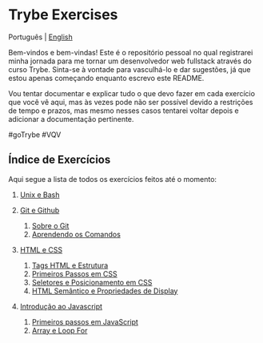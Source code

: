 # Trybe Exercises

Português | [English](./README_en.md)

Bem-vindos e bem-vindas! Este é o repositório pessoal no qual registrarei minha jornada para
me tornar um desenvolvedor web fullstack através do curso Trybe. Sinta-se à vontade para 
vasculhá-lo e dar sugestões, já que estou apenas começando enquanto escrevo este README.

Vou tentar documentar e explicar tudo o que devo fazer em cada exercício que você vê aqui, 
mas às vezes pode não ser possível devido a restrições de tempo e prazos, mas mesmo nesses
casos tentarei voltar depois e adicionar a documentação pertinente.

#goTrybe #VQV

## Índice de Exercícios

Aqui segue a lista de todos os exercícios feitos até o momento: 

 1. [Unix e Bash](./1.%20Unix%20and%20Bash)
 
 2. [Git e Github](./2.%20Git%20and%20Github)
 	1. [Sobre o Git](./2.%20Git%20and%20Github/2.1.%20About%20Git/)
	2. [Aprendendo os Comandos](./2.%20Git%20and%20Github/2.2.%20Learning%20the%20Commands/)
	 	 
 3. [HTML e CSS](./3.%20HTML%20and%20CSS)
	1. [Tags HTML e Estrutura](./3.%20HTML%20and%20CSS/3.1.%20HTML%20Tags%20and%20Structure/)
	2. [Primeiros Passos em CSS](./3.%20HTML%20and%20CSS/3.2.%20CSS%20First%20Steps/)
	3. [Seletores e Posicionamento em CSS](./3.%20HTML%20and%20CSS/3.3.%20CSS%20Selectors%20and%20Positioning)
	4. [HTML Semântico e Propriedades de Display](./3.%20HTML%20and%20CSS/3.4.%20Semantic%20HTML%20and%20Display%20Property)

 4. [Introdução ao Javascript](./4.%20Introduction%20to%20Javascript)
	1. [Primeiros passos em JavaScript](./4.%20Introduction%20to%20Javascript/4.1.%20JS%20First%20Steps)
	2. [Array e Loop For](./4.%20Introduction%20to%20Javascript/4.2.%20Array%20and%20For%20Loop)
	